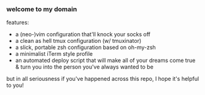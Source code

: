 ### welcome to my domain

features:
- a (neo-)vim configuration that'll knock your socks off
- a clean as hell tmux configuration (w/ tmuxinator)
- a slick, portable zsh configuration based on oh-my-zsh
- a minimalist iTerm style profile
- an automated deploy script that will make all of your dreams come true & turn you into the person you've always wanted to be

but in all seriousness if you've happened across this repo, I hope it's helpful to you!
